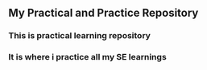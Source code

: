 ## My Practical and Practice Repository


### This is practical learning repository

### It is where i practice all my SE learnings
